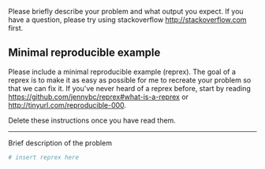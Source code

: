 Please briefly describe your problem and what output you expect. 
If you have a question, please try using stackoverflow <http://stackoverflow.com> first.

## Minimal reproducible example

Please include a minimal reproducible example (reprex). 
The goal of a reprex is to make it as easy as possible for me to recreate your problem so that we can fix it. 
If you've never heard of a reprex before, start by reading <https://github.com/jennybc/reprex#what-is-a-reprex> or <http://tinyurl.com/reproducible-000>. 


Delete these instructions once you have read them.

---

Brief description of the problem

```r
# insert reprex here
```